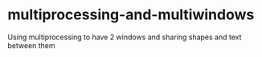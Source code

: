 # multiprocessing-and-multiwindows
Using multiprocessing to have 2 windows and sharing shapes and text between them
